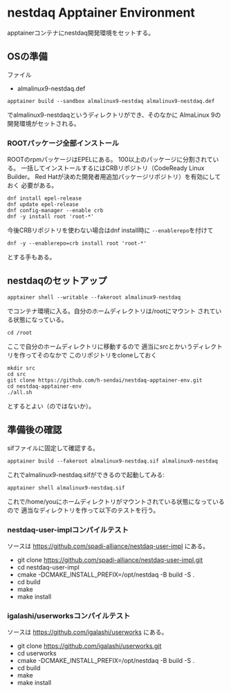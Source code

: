 # nestdaq Apptainer Environment

apptainerコンテナにnestdaq開発環境をセットする。

## OSの準備

ファイル

- almalinux9-nestdaq.def

```
apptainer build --sandbox almalinux9-nestdaq almalinux9-nestdaq.def
```

でalmalinux9-nestdaqというディレクトリができ、そのなかに
AlmaLinux 9の開発環境がセットされる。

### ROOTパッケージ全部インストール

ROOTのrpmパッケージはEPELにある。
100以上のパッケージに分割されている。
一括してインストールするにはCRBリポジトリ（CodeReady Linux Builder。
Red Hatが決めた開発者用追加パッケージリポジトリ）を有効にしておく
必要がある。

```
dnf install epel-release
dnf update epel-release
dnf config-manager --enable crb
dnf -y install root 'root-*'
```

今後CRBリポジトリを使わない場合はdnf install時に
``--enablerepo``を付けて

```
dnf -y --enablerepo=crb install root 'root-*'
```
とする手もある。

## nestdaqのセットアップ

```
apptainer shell --writable --fakeroot almalinux9-nestdaq
```

でコンテナ環境に入る。自分のホームディレクトリは/rootにマウント
されている状態になっている。

```
cd /root
```
ここで自分のホームディレクトリに移動するので
適当にsrcとかいうディレクトリを作ってそのなかで
このリポジトリをcloneしておく
```
mkdir src
cd src
git clone https://github.com/h-sendai/nestdaq-apptainer-env.git
cd nestdaq-apptainer-env
./all.sh
```
とするとよい（のではないか）。

## 準備後の確認

sifファイルに固定して確認する。

```
apptainer build --fakeroot almalinux9-nestdaq.sif almalinux9-nestdaq
```
これでalmalinux9-nestdaq.sifができるので起動してみる:
```
apptainer shell almalinux9-nestdaq.sif
```

これで/home/youにホームディレクトリがマウントされている状態になっているので
適当なディレクトリを作って以下のテストを行う。

### nestdaq-user-implコンパイルテスト

ソースは
https://github.com/spadi-alliance/nestdaq-user-impl
にある。

- git clone https://github.com/spadi-alliance/nestdaq-user-impl.git
- cd nestdaq-user-impl
- cmake -DCMAKE_INSTALL_PREFIX=/opt/nestdaq -B build -S .
- cd build
- make
- make install

### igalashi/userworksコンパイルテスト

ソースは
https://github.com/igalashi/userworks
にある。

- git clone https://github.com/igalashi/userworks.git
- cd userworks
- cmake -DCMAKE_INSTALL_PREFIX=/opt/nestdaq -B build -S .
- cd build
- make
- make install
